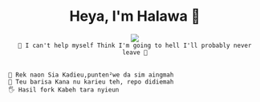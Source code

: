 <h1 align="center">Heya, I'm Halawa 👋</h1>

<p align="center">
  <a href="https://t.me/Knoxzx"><img src="https://user-images.githubusercontent.com/77770753/117139498-f081c400-adc9-11eb-9aaf-f895a54ecc67.gif"></a>
  </br><code>🎵 I can't help myself Think I'm going to hell I'll probably never leave 🎵</code>
</p>

</br><code>👻 Rek naon Sia Kadieu,punten²we da sim aingmah</code>
</br><code>🙏 Teu barisa Kana nu karieu teh, repo didiemah</code>
</br><code>🖐️ Hasil fork Kabeh tara nyieun</code>
</p>
